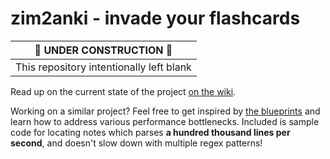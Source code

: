 zim2anki - invade your flashcards
=================================

| :construction: UNDER CONSTRUCTION :construction: |
|-----------------------------------------|
| This repository intentionally left blank |

Read up on the current state of the project [on the wiki](https://github.com/introt/zim2anki/wiki).

Working on a similar project? Feel free to get inspired by [the blueprints](https://github.com/introt/zim2anki/wiki/Blueprints) and learn how to address various performance bottlenecks. Included is sample code for locating notes which parses **a hundred thousand lines per second**, and doesn't slow down with multiple regex patterns!
